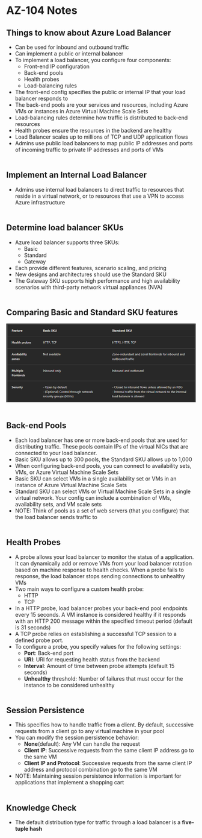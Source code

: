 # AZ-104 Notes

## Things to know about Azure Load Balancer

- Can be used for inbound and outbound traffic
- Can implement a public or internal balancer
- To implement a load balancer, you configure four components:
    - Front-end IP configuration
    - Back-end pools
    - Health probes
    - Load-balancing rules
- The front-end config specifies the public or internal IP that your load balancer responds to
- The back-end pools are your services and resources, including Azure VMs or instances in Azure Virtual Machine Scale Sets
- Load-balancing rules determine how traffic is distributed to back-end resources
- Health probes ensure the resources in the backend are healthy
- Load Balancer scales up to millions of TCP and UDP application flows
- Admins use public load balancers to map public IP addresses and ports of incoming traffic to private IP addresses and ports of VMs  
    <br/>

## Implement an Internal Load Balancer

- Admins use internal load balancers to direct traffic to resources that reside in a virtual network, or to resources that use a VPN to access Azure infrastructure  
    <br/>

## Determine load balancer SKUs

- Azure load balancer supports three SKUs:
    - Basic
    - Standard
    - Gateway
- Each provide different features, scenario scaling, and pricing
- New designs and architectures should use the Standard SKU
- The Gateway SKU supports high performance and high availability scenarios with third-party network virtual appliances (NVA)  
    <br/>

## Comparing Basic and Standard SKU features

![Screenshot 2024-04-07 161729.png](./_resources/Screenshot%202024-04-07%20161729.png)  
<br/>

## Back-end Pools

- Each load balancer has one or more back-end pools that are used for distributing traffic. These pools contain IPs of the virtual NICs that are connected to your load balancer.
- Basic SKU allows up to 300 pools, the Standard SKU allows up to 1,000
- When configuring back-end pools, you can connect to availability sets, VMs, or Azure Virtual Machine Scale Sets
- Basic SKU can select VMs in a single availability set or VMs in an instance of Azure Virtual Machine Scale Sets
- Standard SKU can select VMs or Virtual Machine Scale Sets in a single virtual network. Your config can include a combination of VMs, availability sets, and VM scale sets
- NOTE: Think of pools as a set of web servers (that you configure) that the load balancer sends traffic to  
    <br/>

## Health Probes

- A probe allows your load balancer to monitor the status of a application. It can dynamically add or remove VMs from your load balancer rotation based on machine response to health checks. When a probe fails to response, the load balancer stops sending connections to unhealthy VMs
- Two main ways to configure a custom health probe:
    - HTTP
    - TCP
- In a HTTP probe, load balancer probes your back-end pool endpoints every 15 seconds. A VM instance is considered healthy if it responds with an HTTP 200 message within the specified timeout period (default is 31 seconds)
- A TCP probe relies on establishing a successful TCP session to a defined probe port.
- To configure a probe, you specify values for the following settings:
    - **Port**: Back-end port
    - **URI**: URI for requesting health status from the backend
    - **Interval**: Amount of time between probe attempts (default 15 seconds)
    - **Unhealthy** threshold: Number of failures that must occur for the instance to be considered unhealthy  
        <br/>

## Session Persistence

- This specifies how to handle traffic from a client. By default, successive requests from a client go to any virtual machine in your pool
- You can modify the session persistence behavior:
    - **None**(default): Any VM can handle the request
    - **Client IP**: Successive requests from the same client IP address go to the same VM
    - **Client IP and Protocol**: Successive requests from the same client IP address and protocol combination go to the same VM
- NOTE: Maintaining session persistence information is important for applications that implement a shopping cart  
    <br/>

## Knowledge Check

- The default distribution type for traffic through a load balancer is a **five-tuple hash**